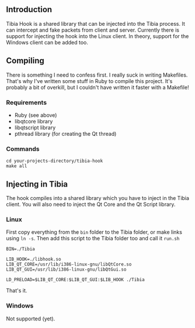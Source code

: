 ## Introduction

Tibia Hook is a shared library that can be injected into the Tibia process. It can intercept and fake packets from client and server.
Currently there is support for injecting the hook into the Linux client. In theory, support for the Windows client can be added too.

## Compiling

There is something I need to confess first. I really suck in writing Makefiles. That's why I've written some stuff in Ruby to compile this
project. It's probably a bit of overkill, but I couldn't have written it faster with a Makefile!

### Requirements

* Ruby (see above)
* libqtcore library
* libqtscript library
* pthread library (for creating the Qt thread)

### Commands

	cd your-projects-directory/tibia-hook
	make all

## Injecting in Tibia

The hook compiles into a shared library which you have to inject in the Tibia client. You will also need to inject the Qt Core and the Qt
Script library.

### Linux
First copy everything from the `bin` folder to the Tibia folder, or make links using `ln -s`. Then add this script to the Tibia folder too
and call it `run.sh`

	BIN=./Tibia

	LIB_HOOK=./libhook.so
	LIB_QT_CORE=/usr/lib/i386-linux-gnu/libQtCore.so
	LIB_QT_GUI=/usr/lib/i386-linux-gnu/libQtGui.so

	LD_PRELOAD=$LIB_QT_CORE:$LIB_QT_GUI:$LIB_HOOK ./Tibia

That's it.

### Windows

Not supported (yet).